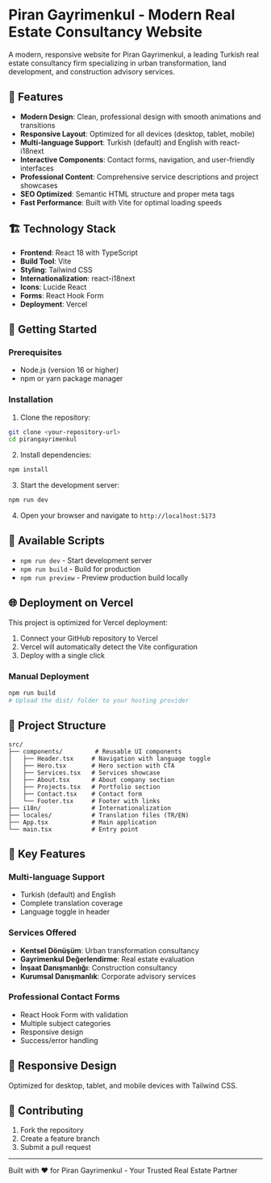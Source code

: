 # Piran Gayrimenkul - Modern Real Estate Consultancy Website

A modern, responsive website for Piran Gayrimenkul, a leading Turkish real estate consultancy firm specializing in urban transformation, land development, and construction advisory services.

## 🌟 Features

- **Modern Design**: Clean, professional design with smooth animations and transitions
- **Responsive Layout**: Optimized for all devices (desktop, tablet, mobile)
- **Multi-language Support**: Turkish (default) and English with react-i18next
- **Interactive Components**: Contact forms, navigation, and user-friendly interfaces
- **Professional Content**: Comprehensive service descriptions and project showcases
- **SEO Optimized**: Semantic HTML structure and proper meta tags
- **Fast Performance**: Built with Vite for optimal loading speeds

## 🏗️ Technology Stack

- **Frontend**: React 18 with TypeScript
- **Build Tool**: Vite
- **Styling**: Tailwind CSS
- **Internationalization**: react-i18next
- **Icons**: Lucide React
- **Forms**: React Hook Form
- **Deployment**: Vercel

## 🚀 Getting Started

### Prerequisites

- Node.js (version 16 or higher)
- npm or yarn package manager

### Installation

1. Clone the repository:
```bash
git clone <your-repository-url>
cd pirangayrimenkul
```

2. Install dependencies:
```bash
npm install
```

3. Start the development server:
```bash
npm run dev
```

4. Open your browser and navigate to `http://localhost:5173`

## 📝 Available Scripts

- `npm run dev` - Start development server
- `npm run build` - Build for production
- `npm run preview` - Preview production build locally

## 🌐 Deployment on Vercel

This project is optimized for Vercel deployment:

1. Connect your GitHub repository to Vercel
2. Vercel will automatically detect the Vite configuration
3. Deploy with a single click

### Manual Deployment
```bash
npm run build
# Upload the dist/ folder to your hosting provider
```

## 📁 Project Structure

```
src/
├── components/         # Reusable UI components
│   ├── Header.tsx     # Navigation with language toggle
│   ├── Hero.tsx       # Hero section with CTA
│   ├── Services.tsx   # Services showcase
│   ├── About.tsx      # About company section
│   ├── Projects.tsx   # Portfolio section
│   ├── Contact.tsx    # Contact form
│   └── Footer.tsx     # Footer with links
├── i18n/              # Internationalization
├── locales/           # Translation files (TR/EN)
├── App.tsx            # Main application
└── main.tsx           # Entry point
```

## 🎨 Key Features

### Multi-language Support
- Turkish (default) and English
- Complete translation coverage
- Language toggle in header

### Services Offered
- **Kentsel Dönüşüm**: Urban transformation consultancy
- **Gayrimenkul Değerlendirme**: Real estate evaluation
- **İnşaat Danışmanlığı**: Construction consultancy  
- **Kurumsal Danışmanlık**: Corporate advisory services

### Professional Contact Forms
- React Hook Form with validation
- Multiple subject categories
- Responsive design
- Success/error handling

## 📱 Responsive Design
Optimized for desktop, tablet, and mobile devices with Tailwind CSS.

## 🤝 Contributing
1. Fork the repository
2. Create a feature branch
3. Submit a pull request

---

Built with ❤️ for Piran Gayrimenkul - Your Trusted Real Estate Partner
